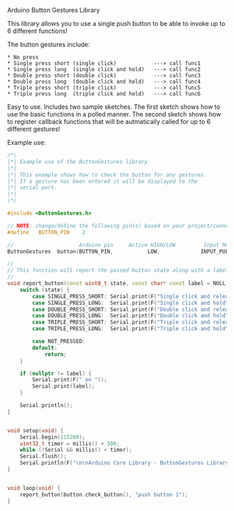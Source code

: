 Arduino Button Gestures Library

This library allows you to use a single push button to be
able to invoke up to 6 different functions!

The button gestures include:

    * No press
    * Single press short (single click)            ---> call func1
    * Single press long  (single click and hold)   ---> call func2
    * Double press short (double click)            ---> call func3
    * Double press long  (double click and hold)   ---> call func4
    * Triple press short (triple click)            ---> call func5
    * Triple press long  (triple click and hold)   ---> call func6

Easy to use. Includes two sample sketches. The first sketch shows how to use the basic functions in a polled manner. The second sketch shows how to register callback functions that will be autmatically called for up to 6 different gestures!

Example use:
```cpp
/*\
|*| Example use of the ButtonGestures library
|*|
|*| This example shows how to check the button for any gestures.
|*| If a gesture has been entered it will be displayed to the
|*| serial port.
|*|
\*/

#include <ButtonGestures.h>

// NOTE: change/define the following pin(s) based on your project/connections
#define   BUTTON_PIN    2

//                     Arduino pin     Active HIGH/LOW         Input Mode
ButtonGestures  button(BUTTON_PIN,           LOW,             INPUT_PULLUP);

//
// This function will report the passed button state along with a label
//
void report_button(const uint8_t state, const char* const label = NULL)  {
    switch (state) {
        case SINGLE_PRESS_SHORT: Serial.print(F("Single click and release"));   break;
        case SINGLE_PRESS_LONG:  Serial.print(F("Single click and hold"));      break;
        case DOUBLE_PRESS_SHORT: Serial.print(F("Double click and release"));   break;
        case DOUBLE_PRESS_LONG:  Serial.print(F("Double click and hold"));      break;
        case TRIPLE_PRESS_SHORT: Serial.print(F("Triple click and release"));   break;
        case TRIPLE_PRESS_LONG:  Serial.print(F("Triple click and hold"));      break;

        case NOT_PRESSED:
        default:
            return;
    }

    if (nullptr != label) {
        Serial.print(F(" on "));
        Serial.print(label);
    }

    Serial.println();
}


void setup(void) {
    Serial.begin(115200);
    uint32_t timer = millis() + 500;
    while (!Serial && millis() < timer);
    Serial.flush();
    Serial.println(F("\n\nArduino Core Library - ButtonGestures Library Test"));
}


void loop(void) {
    report_button(button.check_button(), "push button 1");
}
```
